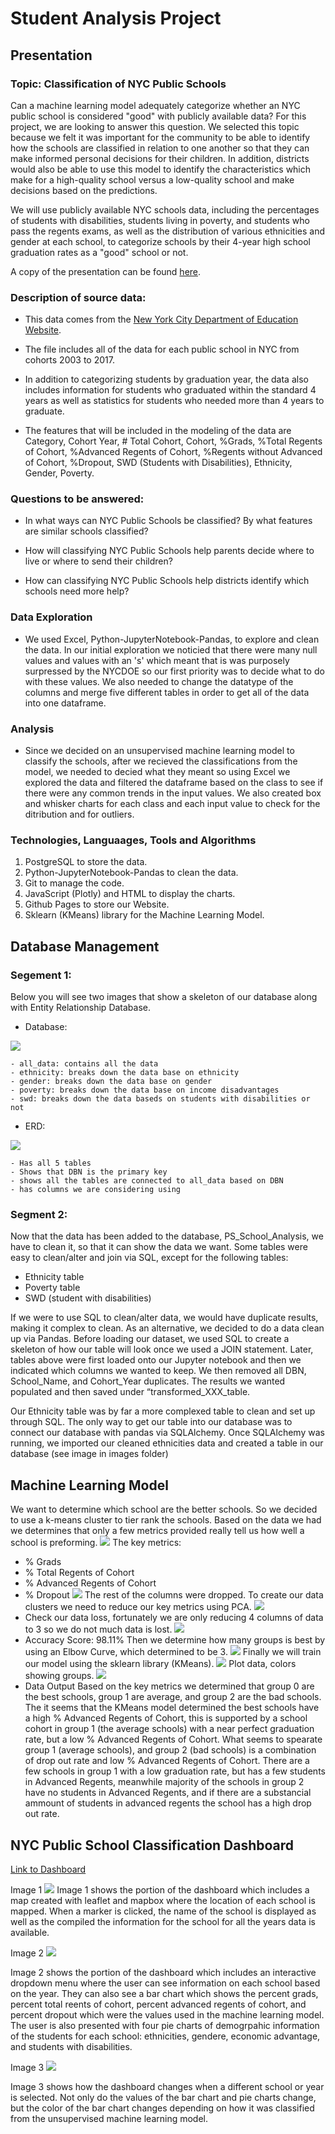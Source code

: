 # Student Analysis Project

## Presentation

### Topic: Classification of NYC Public Schools 
Can a machine learning model adequately categorize whether an NYC public school is considered "good" with publicly available data? For this project, we are looking to answer this question. We selected this topic because we felt it was important for the community to be able to identify how the schools are classified in relation to one another so that they can make informed personal decisions for their children. In addition, districts would also be able to use this model to identify the characteristics which make for a high-quality school versus a low-quality school and make decisions based on the predictions. 

We will use publicly available NYC schools data, including the percentages of students with disabilities, students living in poverty, and students who pass the regents exams, as well as the distribution of various ethnicities and gender at each school, to categorize schools by their 4-year high school graduation rates as a "good" school or not. 

A copy of the presentation can be found [here](https://docs.google.com/presentation/d/1Hy0tTfnzQk7wBHQD7KSvTr1mUrC9FzMkwlysQilIZLQ/edit?usp=sharing).

### Description of source data:
- This data comes from the [New York City Department of Education Website](https://infohub.nyced.org/reports/academics/graduation-results).

- The file includes all of the data for each public school in NYC from cohorts 2003 to 2017. 

- In addition to categorizing students by graduation year, the data also includes information for students who graduated within the standard 4 years as well as statistics for students who needed more than 4 years to graduate. 

- The features that will be included in the modeling of the data are Category, Cohort Year, # Total Cohort, Cohort, %Grads, %Total Regents of Cohort, %Advanced Regents of Cohort, %Regents without Advanced of Cohort, %Dropout, SWD (Students with Disabilities), Ethnicity, Gender, Poverty.

### Questions to be answered:
- In what ways can NYC Public Schools be classified? By what features are similar schools classified? 

- How will classifying NYC Public Schools help parents decide where to live or where to send their children? 

- How can classifying NYC Public Schools help districts identify which schools need more help?

### Data Exploration
- We used Excel, Python-JupyterNotebook-Pandas, to explore and clean the data. In our initial exploration we noticied that there were many null values and values with an 's' which meant that is was purposely surpressed by the NYCDOE so our first priority was to decide what to do with these values. We also needed to change the datatype of the columns and merge five different tables in order to get all of the data into one dataframe. 

### Analysis
- Since we decided on an unsupervised machine learning model to classify the schools, after we recieved the classifications from the model, we needed to decied what they meant so using Excel we explored the data and filtered the dataframe based on the class to see if there were any common trends in the input values. We also created box and whisker charts for each class and each input value to check for the ditribution and for outliers. 

### Technologies, Languaages, Tools and Algorithms
1. PostgreSQL to store the data.
2. Python-JupyterNotebook-Pandas to clean the data.
3. Git to manage the code.
4. JavaScript (Plotly) and HTML to display the charts.
5. Github Pages to store our Website.
6. Sklearn (KMeans) library for the Machine Learning Model.

## Database Management

### Segement 1:

Below you will see two images that show a skeleton of our database along with Entity Relationship Database. 


- Database: 

![](https://github.com/es2681/student_analysis_project/blob/main/images/School_Analysis_Database.png)

    - all_data: contains all the data
    - ethnicity: breaks down the data base on ethnicity
    - gender: breaks down the data base on gender
    - poverty: breaks down the data base on income disadvantages
    - swd: breaks down the data baseds on students with disabilities or not


- ERD:

![](https://github.com/es2681/student_analysis_project/blob/main/images/School_Analysis_ERD.png)

    - Has all 5 tables
    - Shows that DBN is the primary key
    - shows all the tables are connected to all_data based on DBN
    - has columns we are considering using

### Segment 2:

Now that the data has been added to the database, PS_School_Analysis, we have to clean it, so that it can show the data we want. Some tables were easy to clean/alter and join via SQL, except for the following tables:

- Ethnicity table
- Poverty table
- SWD (student with disabilities)

If we were to use SQL to clean/alter data, we would have duplicate results, making it complex to clean. As an alternative, we decided to do a data clean up via Pandas. Before loading our dataset, we used SQL to create a skeleton of how our table will look once we used a JOIN statement. Later, tables above were first loaded onto our Jupyter notebook and then we indicated which columns we wanted to keep. We then removed all DBN, School_Name, and Cohort_Year duplicates. The results we wanted populated and then saved under “transformed_XXX_table.

Our Ethnicity table was by far a more complexed table to clean and set up through SQL. The only way to get our table into our database was to connect our database with pandas via SQLAlchemy. Once SQLAlchemy was running, we imported our cleaned ethnicities data and created a table in our database (see image in images folder)

    

## Machine Learning Model
We want to determine which school are the better schools. So we decided to use a k-means cluster to tier rank the schools.
Based on the data we had we determines that only a few metrics provided really tell us how well a school is preforming.
![](https://github.com/es2681/student_analysis_project/blob/main/images/All_data_table.PNG)
The key metrics:
- % Grads
- % Total Regents of Cohort
- % Advanced Regents of Cohort
- % Dropout
![](https://github.com/es2681/student_analysis_project/blob/main/images/Inital_input_features.PNG)
The rest of the columns were dropped.
To create our data clusters we need to reduce our key metrics using PCA. 
![](https://github.com/es2681/student_analysis_project/blob/main/images/School_PCA.PNG)
- Check our data loss, fortunately we are only reducing 4 columns of data to 3 so we do not much data is lost. 
![](https://github.com/es2681/student_analysis_project/blob/main/images/Accurcay_score.PNG)
- Accuracy Score: 98.11%
Then we determine how many groups is best by using an Elbow Curve, which determined to be 3.
![](https://github.com/es2681/student_analysis_project/blob/main/images/Elbow_curve.PNG)
Finally we will train our model using the sklearn library (KMeans).
![](https://github.com/es2681/student_analysis_project/blob/main/images/School_analysis_with_class.PNG)
Plot data, colors showing groups.
![](https://github.com/es2681/student_analysis_project/blob/main/images/School_Analysis_KMeans_Scatter.PNG)
- Data Output
Based on the key metrics we determined that group 0 are the best schools, group 1 are average, and group 2 are the bad schools.
The it seems that the KMeans model determined the best schools have a high % Advanced Regents of Cohort, this is supported by a school cohort in group 1 (the average schools) with a near perfect graduation rate, but a low % Advanced Regents of Cohort.
What seems to spearate group 1 (average schools), and group 2 (bad schools) is a combination of drop out rate and low % Advanced Regents of Cohort. There are a few schools in group 1 with a low graduation rate, but has a few students in Advanced Regents, meanwhile majority of the schools in group 2 have no students in Advanced Regents, and if there are a substancial ammount of students in advanced regents the school has a high drop out rate.

## NYC Public School Classification Dashboard 

[Link to Dashboard](https://amairanir.github.io/school_dashboard/)

Image 1
![](https://github.com/AmairaniR/school_dashboard/blob/main/images/dashboard_map.png)
Image 1 shows the portion of the dashboard which includes a map created with leaflet and mapbox where the location of each school is mapped. When a marker is clicked, the name of the school is displayed as well as the compiled the information for the school for all the years data is available. 

Image 2
![](https://github.com/AmairaniR/school_dashboard/blob/main/images/dashboard_average.png)

Image 2 shows the portion of the dashboard which includes an interactive dropdown menu where the user can see information on each school based on the year. They can also see a bar chart which shows the percent grads, percent total reents of cohort, percent advanced regents of cohort, and percent dropout which were the values used in the machine learning model. The user is also presented with four pie charts of demogrpahic information of the students for each school: ethnicities, gendere, economic advantage, and students with disabilities. 

Image 3
![](https://github.com/AmairaniR/school_dashboard/blob/main/images/dashboard_highest.png)

Image 3 shows how the dashboard changes when a different school or year is selected. Not only do the values of the bar chart and pie charts change, but the color of the bar chart changes depending on how it was classified from the unsupervised machine learning model. 
